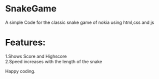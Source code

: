 # SnakeGame
A simple Code for the classic snake game of nokia using html,css and js
# Features:
1.Shows Score and Highscore                                                                                                                         
2.Speed increases with the length of the snake

Happy coding.
